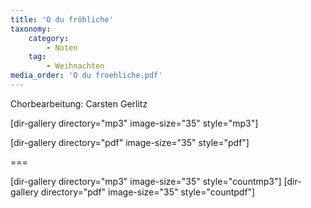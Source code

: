 ```yaml
---
title: 'O du fröhliche'
taxonomy:
    category:
        - Noten
    tag:
        - Weihnachten
media_order: 'O du froehliche.pdf'
---
```


Chorbearbeitung: Carsten Gerlitz

[dir-gallery directory="mp3" image-size="35" style="mp3"]

[dir-gallery directory="pdf" image-size="35" style="pdf"]

===

[dir-gallery directory="mp3" image-size="35" style="countmp3"]
[dir-gallery directory="pdf" image-size="35" style="countpdf"]